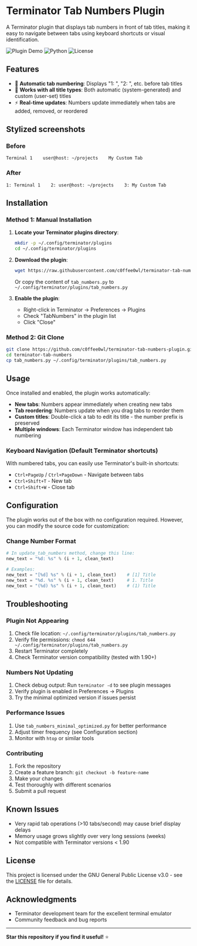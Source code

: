 # Terminator Tab Numbers Plugin

A Terminator plugin that displays tab numbers in front of tab titles, making it easy to navigate between tabs using keyboard shortcuts or visual identification.

![Plugin Demo](https://img.shields.io/badge/status-stable-green) ![Python](https://img.shields.io/badge/python-3.6+-blue) ![License](https://img.shields.io/badge/license-GPL--3.0-blue)

## Features

- 🔢 **Automatic tab numbering**: Displays "1: ", "2: ", etc. before tab titles
- 🎯 **Works with all title types**: Both automatic (system-generated) and custom (user-set) titles
- ⚡ **Real-time updates**: Numbers update immediately when tabs are added, removed, or reordered


## Stylized screenshots

### Before
```
Terminal 1    user@host: ~/projects    My Custom Tab
```

### After
```
1: Terminal 1    2: user@host: ~/projects    3: My Custom Tab
```

## Installation

### Method 1: Manual Installation

1. **Locate your Terminator plugins directory**:
   ```bash
   mkdir -p ~/.config/terminator/plugins
   cd ~/.config/terminator/plugins
   ```

2. **Download the plugin**:
   ```bash
   wget https://raw.githubusercontent.com/c0ffee0wl/terminator-tab-numbers-plugin/main/tab_numbers.py
   ```
   
   Or copy the content of `tab_numbers.py` to `~/.config/terminator/plugins/tab_numbers.py`

3. **Enable the plugin**:
   - Right-click in Terminator → Preferences → Plugins
   - Check "TabNumbers" in the plugin list
   - Click "Close"

### Method 2: Git Clone

```bash
git clone https://github.com/c0ffee0wl/terminator-tab-numbers-plugin.git
cd terminator-tab-numbers
cp tab_numbers.py ~/.config/terminator/plugins/tab_numbers.py
```

## Usage

Once installed and enabled, the plugin works automatically:

- **New tabs**: Numbers appear immediately when creating new tabs
- **Tab reordering**: Numbers update when you drag tabs to reorder them
- **Custom titles**: Double-click a tab to edit its title - the number prefix is preserved
- **Multiple windows**: Each Terminator window has independent tab numbering

### Keyboard Navigation (Default Terminator shortcuts)

With numbered tabs, you can easily use Terminator's built-in shortcuts:
- `Ctrl+PageUp` / `Ctrl+PageDown` - Navigate between tabs
- `Ctrl+Shift+T` - New tab
- `Ctrl+Shift+W` - Close tab

## Configuration

The plugin works out of the box with no configuration required. However, you can modify the source code for customization:

### Change Number Format
```python
# In update_tab_numbers method, change this line:
new_text = "%d: %s" % (i + 1, clean_text)

# Examples:
new_text = "[%d] %s" % (i + 1, clean_text)    # [1] Title
new_text = "%d. %s" % (i + 1, clean_text)     # 1. Title  
new_text = "(%d) %s" % (i + 1, clean_text)    # (1) Title
```

## Troubleshooting

### Plugin Not Appearing
1. Check file location: `~/.config/terminator/plugins/tab_numbers.py`
2. Verify file permissions: `chmod 644 ~/.config/terminator/plugins/tab_numbers.py`
3. Restart Terminator completely
4. Check Terminator version compatibility (tested with 1.90+)

### Numbers Not Updating
1. Check debug output: Run `terminator -d` to see plugin messages
2. Verify plugin is enabled in Preferences → Plugins
3. Try the minimal optimized version if issues persist

### Performance Issues
1. Use `tab_numbers_minimal_optimized.py` for better performance
2. Adjust timer frequency (see Configuration section)
3. Monitor with `htop` or similar tools


### Contributing

1. Fork the repository
2. Create a feature branch: `git checkout -b feature-name`
3. Make your changes
4. Test thoroughly with different scenarios
5. Submit a pull request


## Known Issues

- Very rapid tab operations (>10 tabs/second) may cause brief display delays
- Memory usage grows slightly over very long sessions (weeks)
- Not compatible with Terminator versions < 1.90

## License

This project is licensed under the GNU General Public License v3.0 - see the [LICENSE](LICENSE) file for details.

## Acknowledgments

- Terminator development team for the excellent terminal emulator
- Community feedback and bug reports

---

**Star this repository if you find it useful!** ⭐

